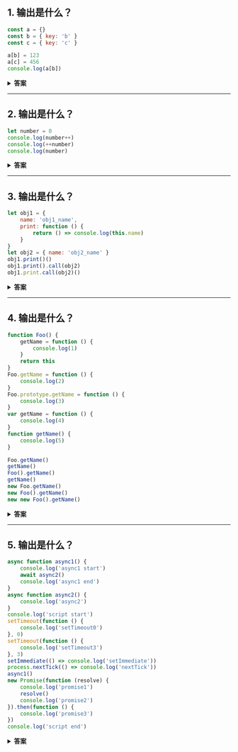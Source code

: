## 1. 输出是什么？

```js
const a = {}
const b = { key: 'b' }
const c = { key: 'c' }

a[b] = 123
a[c] = 456
console.log(a[b])
```

<details><summary><b>答案</b></summary>
<p>

#### 答案：456

因为对象中的 key 只能是字符串，所以其他对象作为键值的时候会调用 `toString()`转换为字符串。a["[object Object]"] = 123, b["[object Object]"] = 456。a[b]实际上就是 a["object Object"]，所以是 456。如果要利用对象作为键值，用 ES6 的 map 就可以实现。

</p>
</details>

---

## 2. 输出是什么？

```js
let number = 0
console.log(number++)
console.log(++number)
console.log(number)
```

<details><summary><b>答案</b></summary>
<p>

#### 答案：0 2 2

```js
var a = 42
var b = a++
a // 43
b // 42
```

a++首先返回变量 a 的当前值 42（再将该值赋给 b），然后将 a 的值加 1

```js
var a = 42
a++ // 42
a // 43

++a // 44
a // 44
```

++在前面时，如++a，它的副作用（将 a 递增）产生在表达式返回结果值之前，而 a++的副作用则产生在之后

> 参考《你不知道的 JavaScript 中卷》 5.1.2 《表达式的副作用》

</p>
</details>

---

## 3. 输出是什么？

```js
let obj1 = {
	name: 'obj1_name',
	print: function () {
		return () => console.log(this.name)
	}
}
let obj2 = { name: 'obj2_name' }
obj1.print()()
obj1.print().call(obj2)
obj1.print.call(obj2)()
```

<details><summary><b>答案</b></summary>
<p>

#### 答案： obj1_name, obj1_name, obj2_name

箭头函数的 this 指向问题，箭头函数的 this 指向的是声明箭头函数的时候外一层非箭头函数的 function，并且箭头函数一旦被声明 this 是无法被改变的，例如 call,apply 等都不能改变箭头函数的指向

</p>
</details>

---

## 4. 输出是什么？

```js
function Foo() {
	getName = function () {
		console.log(1)
	}
	return this
}
Foo.getName = function () {
	console.log(2)
}
Foo.prototype.getName = function () {
	console.log(3)
}
var getName = function () {
	console.log(4)
}
function getName() {
	console.log(5)
}

Foo.getName()
getName()
Foo().getName()
getName()
new Foo.getName()
new Foo().getName()
new new Foo().getName()
```

<details><summary><b>答案</b></summary>
<p>

#### 答案： 2 4 1 1 2 3 3

```js
Foo.getName() // 2
getName() // 4
Foo().getName() // 1
getName() // 1
new Foo.getName() // 2
new Foo().getName() //  3
new new Foo().getName() // 3
```

> 注意：在浏览器中执行，因为涉及到 window，node 环境中全局变量为 global

知识点：变量定位提升，this 指向，运算符优先级，原型，继承，全局变量污染，对象属性及原型属性优先级等

#### 参考

- [记一道经典前端题](https://juejin.im/post/5c6cb5bae51d45012d068579)
- [一道被前端忽略的基础题，不信看你会几题](https://juejin.im/post/5c6a0fa451882562851b3cdd)

</p>
</details>

---

## 5. 输出是什么？

```js
async function async1() {
	console.log('async1 start')
	await async2()
	console.log('async1 end')
}
async function async2() {
	console.log('async2')
}
console.log('script start')
setTimeout(function () {
	console.log('setTimeout0')
}, 0)
setTimeout(function () {
	console.log('setTimeout3')
}, 3)
setImmediate(() => console.log('setImmediate'))
process.nextTick(() => console.log('nextTick'))
async1()
new Promise(function (resolve) {
	console.log('promise1')
	resolve()
	console.log('promise2')
}).then(function () {
	console.log('promise3')
})
console.log('script end')
```

<details><summary><b>答案</b></summary>
<p>

#### 答案:

```
script start
async1 start
async2
promise1
promise2
script end

nextTick

promise3
async1 end
setTimeout0
setTimeout3
setImmediate
```

### 参考

- [用一道大厂面试题带你搞懂事件循环机制](https://segmentfault.com/a/1190000020159229)

### 举一反三

#### 1. 输出是什么？

```js
async function async1() {
	console.log('async1 start')
	await async2()
	console.log('async1 end')
}
async function async2() {
	console.log('async2')
}
console.log('script start')
setTimeout(function () {
	console.log('setTimeout')
}, 0)
async1()
new Promise(function (resolve) {
	console.log('promise1')
	resolve()
}).then(function () {
	console.log('promise2')
})
console.log('script end')
```

<details><summary><b>答案</b></summary>
<p>

#### 答案：

```js
script start
async1 start
async2
promise1
script end
async1 end
promise2
setTimeout

```

</p>
</details>

---

#### 2. 输出是什么？

```js
async function async1() {
	console.log('async1 start')
	await async2()
	//更改如下：
	setTimeout(function () {
		console.log('setTimeout1')
	}, 0)
}
async function async2() {
	//更改如下：
	setTimeout(function () {
		console.log('setTimeout2')
	}, 0)
}
console.log('script start')

setTimeout(function () {
	console.log('setTimeout3')
}, 0)
async1()

new Promise(function (resolve) {
	console.log('promise1')
	resolve()
}).then(function () {
	console.log('promise2')
})
console.log('script end')
```

<details><summary><b>答案</b></summary>
<p>

#### 答案：

```js
script start
async1 start
promise1
script end
promise2
setTimeout3
setTimeout2
setTimeout1

```

</p>
</details>
</p>
</details>
